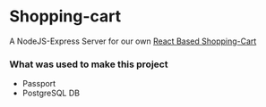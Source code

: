 # Shopping-cart
A NodeJS-Express Server for our own [React Based Shopping-Cart](https://github.com/Fabioepb/Shopping-cart)

### What was used to make this project
- Passport
- PostgreSQL DB

